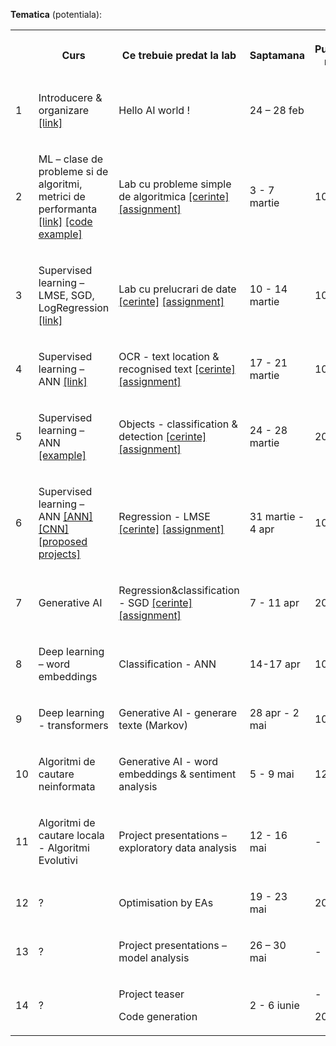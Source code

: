 
**Tematica** (potentiala):

<table><tbody><tr><th></th><th><p>Curs</p></th><th><p>Ce trebuie predat la lab</p></th><th><p>Saptamana</p></th><th><p>Punctaj min</p></th><th><p>Punctaj max</p></th></tr>

<tr><td><p>1</p></td><td><p>Introducere &amp; organizare
<a href="https://github.com/lauradiosan/AI-UBB/blob/main/2024-2025/lectures/00_admin.pdf" target="_blank">[link]</a>
</p></td><td><p>Hello AI world&nbsp;! </p></td><td><p>24 – 28 feb</p></td><td></td><td></td></tr>

<tr><td><p>2</p></td><td><p>ML – clase de probleme si de algoritmi, metrici de performanta
<a href="https://github.com/lauradiosan/AI-UBB/blob/main/2024-2025/lectures/01_ML_intro.pdf" target="_blank">[link]</a>
<a href="https://github.com/lauradiosan/AI-UBB/blob/main/2024-2025/lectures/code/MLalgorithmsPart1.ipynb target="_blank">[code example]</a>
</p></td><td><p>Lab cu probleme simple de algoritmica 
<a href="https://github.com/lauradiosan/AI-UBB/blob/main/2024-2025/labs/lab01/AI-lab01.md" target="_blank">[cerinte]</a>
<a href="https://classroom.github.com/a/I-QTwKAG" target="_blank">[assignment]</a>
</p>
</td><td><p>3 - 7 martie</p></td><td><p>100</p></td><td><p>300</p></td></tr>

<tr><td><p>3</p></td><td><p>Supervised learning – LMSE, SGD, LogRegression
<a href="https://github.com/lauradiosan/AI-UBB/blob/main/2024-2025/lectures/02_ML_LS_GD.pdf" target="_blank">[link]</a>
</p></td><td>
<p>Lab cu prelucrari de date 
<a href="https://github.com/lauradiosan/AI-UBB/blob/main/2024-2025/labs/lab02/AI-lab02.md" target="_blank">[cerinte]</a>
<a href="https://classroom.github.com/a/4cJqF44N" target="_blank">[assignment]</a>
</p></td><td><p>10 - 14 martie</p></td><td><p>100</p></td><td><p>200</p></td></tr>

<tr><td><p>4</p></td><td><p>Supervised learning – ANN
<a href="https://github.com/lauradiosan/AI-UBB/blob/main/2024-2025/lectures/04_ML_ANN.pdf" target="_blank">[link]</a>
</p></td><td>
<p> OCR - text location &amp; recognised text 
<a href="https://github.com/lauradiosan/AI-UBB/blob/main/2024-2025/labs/lab03/AI-lab03.md" target="_blank">[cerinte]</a>
<a href="https://classroom.github.com/a/_bDoOPzk" target="_blank">[assignment]</a>
</p></td><td><p>17 - 21 martie</p></td><td><p>100</p></td><td><p>500</p></td></tr>

<tr><td><p>5</p></td><td><p>Supervised learning – ANN 
<a href="https://github.com/lauradiosan/AI-UBB/blob/main/2024-2025/lectures/code/annAndCnns.ipynb" target="_blank">[example]</a>
</p></td><td><p>Objects - classification &amp; detection 
<a href="https://github.com/lauradiosan/AI-UBB/blob/main/2024-2025/labs/lab04/AI-lab04.md" target="_blank">[cerinte]</a>
<a href="https://classroom.github.com/a/PvAcYqrJ" target="_blank">[assignment]</a>
</p></td><td><p>24 - 28 martie</p></td><td><p>200</p></td><td><p>400</p></td></tr>

<tr><td><p>6</p></td><td><p>Supervised learning – ANN
<a href="https://github.com/lauradiosan/AI-UBB/blob/main/2024-2025/lectures/bikesANN.ipynb" target="_blank">[ANN]</a> 
<a href="https://github.com/lauradiosan/AI-UBB/blob/main/2024-2025/lectures/bikesCNN.ipynb" target="_blank">[CNN]</a>
<a href="https://github.com/lauradiosan/AI-UBB/blob/main/2024-2025/labs/projects.md" target="_blank">[proposed projects]</a>
</p>
</td><td><p>Regression - LMSE
<a href="https://github.com/lauradiosan/AI-UBB/blob/main/2024-2025/labs/lab05/AI-lab05.md" target="_blank">[cerinte]</a>
<a href="https://classroom.github.com/a/yQ5fjr8b" target="_blank">[assignment]</a>
</p></td><td><p>31 martie - 4 apr</p></td><td><p>100</p></td><td><p>400</p></td></tr>

<tr><td><p>7</p></td><td><p>Generative AI 
<!-- <a href="https://github.com/lauradiosan/AI-UBB/blob/main/2024-2025/lectures/05_GenerativeAI_part1.pdf" target="_blank">[part1]</a>
<a href="https://github.com/lauradiosan/AI-UBB/blob/main/2024-2025/lectures/05_GenerativeAI_part2.pdf" target="_blank">[part2]</a>
<a href="https://github.com/lauradiosan/AI-UBB/blob/main/2024-2025/lectures/05_GenerativeAI_part3_PrezentareLanturiMarkov 1.pdf" target="_blank">[part3]</a> -->
</p></td><td><p>Regression&classification - SGD
<a href="https://github.com/lauradiosan/AI-UBB/blob/main/2024-2025/labs/lab06/AI-lab06.md" target="_blank">[cerinte]</a> 
<a href="https://classroom.github.com/a/Legc648l" target="_blank">[assignment]</a>
</p></td><td><p>7 - 11 apr</p></td><td><p>200</p></td><td><p>600</p></td></tr>

<tr><td><p>8</p></td><td><p>Deep learning – word embeddings 
<!-- <a href="https://github.com/lauradiosan/AI-UBB/blob/main/2024-2025/lectures/06_Word2Vec.pdf" target="_blank">[link] -->
</p></td><td><p>Classification - ANN
<!-- <a href="https://github.com/lauradiosan/AI-UBB/blob/main/2024-2025/labs/lab07/AI-lab07.md" target="_blank">[cerinte]</a> -->
<!-- <a href="https://classroom.github.com/a/_hAWeW7T" target="_blank">[assignment]</a> -->
</p></td><td><p>14-17 apr</p></td><td><p>100</p></td><td><p>700</p></td></tr>

<tr><td><p>9</p></td><td><p>Deep learning - transformers
<!-- <a href="https://github.com/lauradiosan/AI-UBB/blob/main/2024-2025/lectures/07_transformer.pptx" target="_blank">[link] -->
</p></td><td><p>Generative AI - generare texte (Markov)
<!-- <a href="https://github.com/lauradiosan/AI-UBB/blob/main/2024-2025/labs/lab08/AI-lab08.md" target="_blank">[cerinte]</a> -->
<!-- <a href="https://classroom.github.com/a/obwaVMkJ" target="_blank">[assignment]</a> -->
 </p></td><td><p>28 apr - 2 mai</p></td><td><p>100</p></td><td><p>700</p></td></tr>

<tr><td><p>10</p></td><td><p>Algoritmi de cautare neinformata
<!-- <a href="https://github.com/lauradiosan/AI-UBB/blob/main/2024-2025/lectures/08_search_uninformed.pdf" target="_blank">[link] -->
 </p></td><td><p>Generative AI - word embeddings & sentiment analysis 
<!-- <a href="https://github.com/lauradiosan/AI-UBB/blob/main/2024-2025/labs/lab09/AI-lab09.md" target="_blank">[cerinte]</a> -->
<!-- <a href="https://classroom.github.com/a/XmLHMsHE" target="_blank">[assignment]</a> -->
</p></td><td><p>5 - 9 mai</p></td><td><p>120</p></td><td><p>450</p></td></tr>

<tr><td><p>11</p></td><td><p>Algoritmi de cautare locala - Algoritmi Evolutivi
<!-- <a href="https://github.com/lauradiosan/AI-UBB/blob/main/2024-2025/lectures/09_localSarch_EA.pdf" target="_blank">[link] -->
</p></td><td><p>Project presentations – exploratory data analysis
<!-- <a href="https://github.com/lauradiosan/AI-UBB/blob/main/2024-2025/labs/projects.md" target="_blank">[cerinte]</a> -->
<!-- <a href="https://classroom.github.com/a/y9E76g34" target="_blank">[assignment]</a> -->
</td><td><p>12 - 16 mai</p></td><td><p> - </p></td><td><p>200</p></td></tr>

<tr><td><p>12</p></td><td><p> ? </p></td><td><p> 
<p>Optimisation by EAs
<!-- <a href="https://github.com/lauradiosan/AI-UBB/blob/main/2024-2025/labs/lab10/AI-lab10.md" target="_blank">[cerinte]</a> -->
<!-- <a href="https://classroom.github.com/a/m2Z_xCfn" target="_blank">[assignment]</a> -->
</p></td><td><p>19 - 23 mai</p></td><td><p>200</p></td><td><p>500</p></td></tr>

<tr><td><p>13</p></td><td><p> ? </p></td><td><p>Project presentations – model analysis
<!-- <a href="https://github.com/lauradiosan/AI-UBB/blob/main/2024-2025/labs/projects.md" target="_blank">[cerinte]</a> -->
<!-- <a href="https://classroom.github.com/a/y9E76g34" target="_blank">[assignment]</a> -->
</p></td><td><p>26 – 30 mai</p></td><td><p>- </p></td><td><p>600</p></td></tr>

<tr><td><p>14</p></td><td><p> ? </p></td><td>
<p> Project teaser</p>
</p>
<p>Code generation
<!-- <a href="https://github.com/lauradiosan/AI-UBB/blob/main/2024-2025/labs/lab11/AI-lab11.md" target="_blank">[cerinte]</a> -->
<!-- <a href="https://classroom.github.com/a/Elx-GoMK" target="_blank">[assignment]</a> -->
</p>
</td><td><p>2 - 6 iunie</p></td><td><p> - </p><p> 200 </p></td><td><p> 200</p><p> 600</p></td></tr>

</tbody></table>
